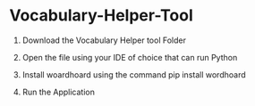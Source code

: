 # Vocabulary-Helper-Tool

1. Download the Vocabulary Helper tool Folder

2. Open the file using your IDE of choice that can run Python

3. Install woardhoard using the command pip install wordhoard

4. Run the Application
